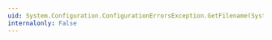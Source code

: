 ```yaml
---
uid: System.Configuration.ConfigurationErrorsException.GetFilename(System.Xml.XmlNode)
internalonly: False
---
```


